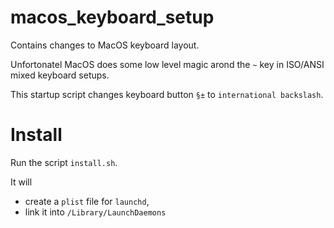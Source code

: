 # macos_keyboard_setup

Contains changes to MacOS keyboard layout.

Unfortonatel MacOS does some low level magic arond the `~` key in ISO/ANSI mixed keyboard setups.

This startup script changes keyboard button `§±` to `international backslash`.

# Install

Run the script `install.sh`.

It will 
 - create a `plist` file for `launchd`,
 - link it into `/Library/LaunchDaemons`



